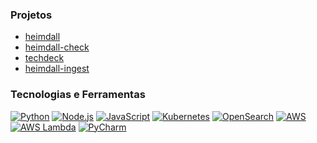 ### Projetos
* [heimdall](https://github.com/Hotmart-Org/heimdall)
* [heimdall-check](https://github.com/Hotmart-Org/heimdall-check)
* [techdeck](https://github.com/Hotmart-Org/techdeck)
* [heimdall-ingest](https://github.com/Hotmart-Org/heimdall-ingest)

### Tecnologias e Ferramentas
[![Python](https://img.shields.io/badge/Python-3776AB?style=for-the-badge&logo=python&logoColor=white)](https://www.python.org/)
[![Node.js](https://img.shields.io/badge/Node.js-339933?style=for-the-badge&logo=node.js&logoColor=white)](https://nodejs.org/)
[![JavaScript](https://img.shields.io/badge/JavaScript-F7DF1E?style=for-the-badge&logo=javascript&logoColor=black)](https://developer.mozilla.org/en-US/docs/Web/JavaScript)
[![Kubernetes](https://img.shields.io/badge/Kubernetes-326CE5?style=for-the-badge&logo=kubernetes&logoColor=white)](https://kubernetes.io/)
[![OpenSearch](https://img.shields.io/badge/OpenSearch-005C85?style=for-the-badge&logo=opensearch&logoColor=white)](https://opensearch.org/)
[![AWS](https://img.shields.io/badge/AWS-232F3E?style=for-the-badge&logo=amazon-aws&logoColor=white)](https://aws.amazon.com/)
[![AWS Lambda](https://img.shields.io/badge/AWS%20Lambda-FF9900?style=for-the-badge&logo=awslambda&logoColor=white)](https://aws.amazon.com/lambda/)
[![PyCharm](https://img.shields.io/badge/PyCharm-000000?style=for-the-badge&logo=pycharm&logoColor=white)](https://www.jetbrains.com/pycharm/)
